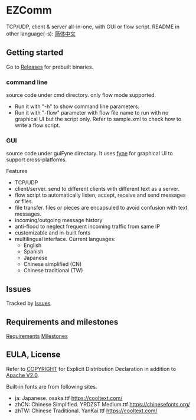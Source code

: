 # EZComm

TCP/UDP, client & server all-in-one, with GUI or flow script.
README in other language(-s): [简体中文](README_zhCN.md)

## Getting started

Go to [Releases](https://gitlab.com/bon-ami/ezcomm/-/releases) for prebuilt binaries.

### command line

source code under cmd directory. only flow mode supported.

 - Run it with "-h" to show command line parameters.
 - Run it with "-flow" parameter with flow file name to run with no graphical UI but the script only. Refer to sample.xml to check how to write a flow script.

### GUI

source code under guiFyne directory. It uses [fyne](https://fyne.io/) for graphical UI to support cross-platforms.

Features

 - TCP/UDP
 - client/server. send to different clients with different text as a server.
 - flow script to automatically listen, accept, receive and send messages or files.
 - file transfer. files or pieces are encapsuled to avoid confusion with text messages.
 - incoming/outgoing message history
 - anti-flood to neglect frequent incoming traffic from same IP
 - customizable and in-built fonts
 - multilingual interface. Current languages:
   - English
   - Spanish
   - Japanese
   - Chinese simplified (CN)
   - Chinese traditional (TW)

## Issues

Tracked by [Issues](https://gitlab.com/bon-ami/ezcomm/-/issues)

## Requirements and milestones

[Requirements](https://gitlab.com/bon-ami/ezcomm/-/requirements_management/requirements)
[Milestones](https://gitlab.com/bon-ami/ezcomm/-/milestones)

## EULA, License

Refer to [COPYRIGHT](COPYRIGHT) for Explicit Distribution Declaration in addition to [Apache V2.0](LICENSE-2.0.txt).

Built-in fonts are from following sites.

 - ja: Japanese. osaka.ttf https://cooltext.com/
 - zhCN: Chinese Simplified. YRDZST Medium.ttf https://chinesefonts.org/
 - zhTW: Chinese Traditional. YanKai.ttf https://cooltext.com/
